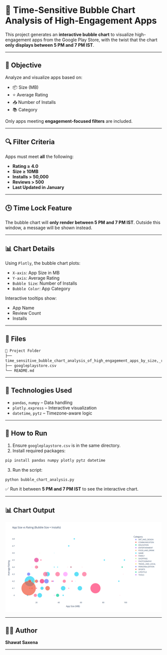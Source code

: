 # 📱 Time-Sensitive Bubble Chart Analysis of High-Engagement Apps

This project generates an **interactive bubble chart** to visualize high-engagement apps from the Google Play Store, with the twist that the chart **only displays between 5 PM and 7 PM IST**.

---

## 🎯 Objective

Analyze and visualize apps based on:

- 📦 Size (MB)
- ⭐ Average Rating
- 📥 Number of Installs
- 📚 Category

Only apps meeting **engagement-focused filters** are included.

---

## 🔍 Filter Criteria

Apps must meet **all** the following:

- **Rating ≥ 4.0**
- **Size ≥ 10MB**
- **Installs > 50,000**
- **Reviews > 500**
- **Last Updated in January**

---

## 🕒 Time Lock Feature

The bubble chart will **only render between 5 PM and 7 PM IST**. Outside this window, a message will be shown instead.

---

## 📊 Chart Details

Using `Plotly`, the bubble chart plots:

- `X-axis`: App Size in MB
- `Y-axis`: Average Rating
- `Bubble Size`: Number of Installs
- `Bubble Color`: App Category

Interactive tooltips show:

- App Name
- Review Count
- Installs

---

## 📁 Files

```
📂 Project Folder
├── time_sensitive_bubble_chart_analysis_of_high_engagement_apps_by_size,_rating,_and_installs_in_selected_categories.py
├── googleplaystore.csv
└── README.md
```

---

## 🧰 Technologies Used

- `pandas`, `numpy` – Data handling
- `plotly.express` – Interactive visualization
- `datetime`, `pytz` – Timezone-aware logic

---

## 🚀 How to Run

1. Ensure `googleplaystore.csv` is in the same directory.
2. Install required packages:

```bash
pip install pandas numpy plotly pytz datetime
```

3. Run the script:

```bash
python bubble_chart_analysis.py
```

✅ Run it between **5 PM and 7 PM IST** to see the interactive chart.

---

## 📊 Chart Output

![alt text](image.png)

---

## 👨‍💻 Author

**Shawat Saxena**  

---
